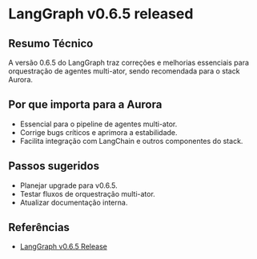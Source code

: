 # LangGraph v0.6.5 released

## Resumo Técnico
A versão 0.6.5 do LangGraph traz correções e melhorias essenciais para orquestração de agentes multi-ator, sendo recomendada para o stack Aurora.

## Por que importa para a Aurora
- Essencial para o pipeline de agentes multi-ator.
- Corrige bugs críticos e aprimora a estabilidade.
- Facilita integração com LangChain e outros componentes do stack.

## Passos sugeridos
- Planejar upgrade para v0.6.5.
- Testar fluxos de orquestração multi-ator.
- Atualizar documentação interna.

## Referências
- [LangGraph v0.6.5 Release](https://github.com/langchain-ai/langgraph/releases/tag/v0.6.5)
